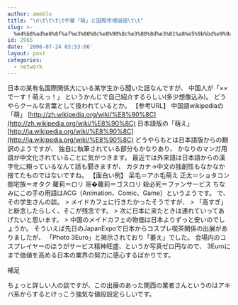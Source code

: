 ```yaml
---
author: ameblo
title: "\n\t\t\t\t中華「萌」と国際市場価値\t\t"
slug: >-
  %e4%b8%ad%e8%8f%af%e3%80%8c%e8%90%8c%e3%80%8d%e3%81%a8%e5%9b%bd%e9%9a%9b%e5%b8%82%e5%a0%b4%e4%be%a1%e5%80%a4
id: 2965
date: '2006-07-24 03:53:06'
layout: post
categories:
  - network
---
```


日本の某有名国際関係大にいる某学生から聞いた話なんですが、 中国人が「××でーす！萌えっ！」 というかんじで自己紹介するらしい(多少想像込み)。 どうやらクールな言葉として扱われているとか。 【参考URL】 中国語wikipediaの「萌」 [http://zh.wikipedia.org/wiki/%E8%90%8C](http://zh.wikipedia.org/wiki/%E8%90%8C) 日本語版の「萌え」 [http://ja.wikipedia.org/wiki/%E8%90%8C](http://ja.wikipedia.org/wiki/%E8%90%8C) どうやらもとは日本語版からの翻訳のようですが、 独自に執筆されている部分もかなりあり、 かなりのマンガ用語が中文化されていることに気がつきます。 最近では外来語は日本語からの漢字化に頼っているなんて話も聞きますが、 カタカナ→中文の独創性もなかなか捨てたものではないですね。 【面白い例】 呆毛＝アホ毛萌え 正太＝ショタコン 御宅族＝オタク 蘿莉＝ロリ 哥�蘿莉＝ゴスロリ 殺必死＝ファンサービス ちなみにこの手の用語はACG（Animation、Comic、Game）というようです。 で、その学生さんの談。 > メイドカフェに行きたかったそうですが、 > 「高すぎ」と断念したらしく、そこが残念です。 > 次に日本に来たときは連れていってあげたいと思います。 > 中国のメイドカフェの物価は日本よりずっと安いのでしょうか。 そういえば先日のJapanExpoで日本からコスプレ喫茶関係の出展がありましたが、 「Photo 3Euro」と掲示されており「萎え」でした。 会場内のコスプレイヤーのほうがサービス精神旺盛、というか写真ゼロ円なので、 3Euroにまで価値を高める日本の業界の努力に感心するばかりです。

補足

ちょっと詳しい人の談ですが、この出展のあった関西の業者さんというのはアキバ系からするとけっこう強気な値段設定らしいです。